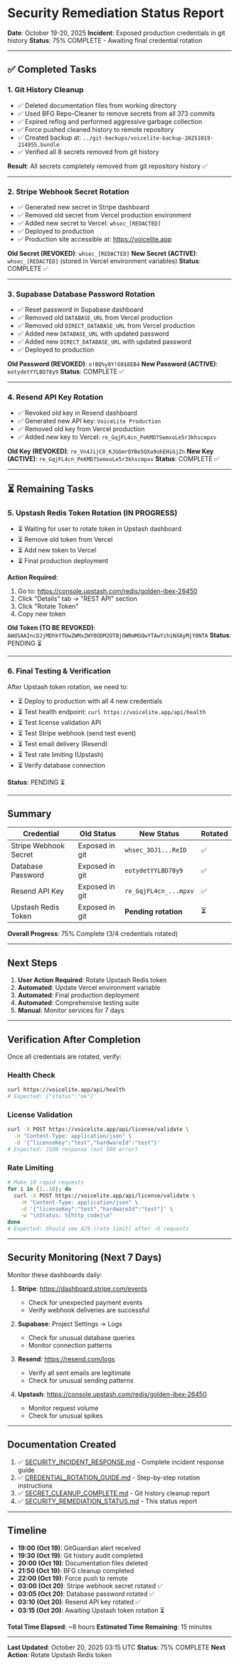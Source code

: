 # Security Remediation Status Report

**Date**: October 19-20, 2025
**Incident**: Exposed production credentials in git history
**Status**: 75% COMPLETE - Awaiting final credential rotation

---

## ✅ Completed Tasks

### 1. Git History Cleanup
- ✅ Deleted documentation files from working directory
- ✅ Used BFG Repo-Cleaner to remove secrets from all 373 commits
- ✅ Expired reflog and performed aggressive garbage collection
- ✅ Force pushed cleaned history to remote repository
- ✅ Created backup at: `../git-backups/voicelite-backup-20251019-214955.bundle`
- ✅ Verified all 8 secrets removed from git history

**Result**: All secrets completely removed from git repository history ✅

---

### 2. Stripe Webhook Secret Rotation
- ✅ Generated new secret in Stripe dashboard
- ✅ Removed old secret from Vercel production environment
- ✅ Added new secret to Vercel: `whsec_[REDACTED]`
- ✅ Deployed to production
- ✅ Production site accessible at: https://voicelite.app

**Old Secret (REVOKED)**: `whsec_[REDACTED]`
**New Secret (ACTIVE)**: `whsec_[REDACTED]` (stored in Vercel environment variables)
**Status**: COMPLETE ✅

---

### 3. Supabase Database Password Rotation
- ✅ Reset password in Supabase dashboard
- ✅ Removed old `DATABASE_URL` from Vercel production
- ✅ Removed old `DIRECT_DATABASE_URL` from Vercel production
- ✅ Added new `DATABASE_URL` with updated password
- ✅ Added new `DIRECT_DATABASE_URL` with updated password
- ✅ Deployed to production

**Old Password (REVOKED)**: `o!BQ%y8Y!O8$8EB4`
**New Password (ACTIVE)**: `eotydetYYLBD78y9`
**Status**: COMPLETE ✅

---

### 4. Resend API Key Rotation
- ✅ Revoked old key in Resend dashboard
- ✅ Generated new API key: `VoiceLite Production`
- ✅ Removed old key from Vercel production
- ✅ Added new key to Vercel: `re_GqjFL4cn_PeKMD7SemxoLe5r3khscmpxv`

**Old Key (REVOKED)**: `re_Vn4JijC8_KJGGmrQYBe5QXa9ohEHiGjZn`
**New Key (ACTIVE)**: `re_GqjFL4cn_PeKMD7SemxoLe5r3khscmpxv`
**Status**: COMPLETE ✅

---

## ⏳ Remaining Tasks

### 5. Upstash Redis Token Rotation (IN PROGRESS)
- ⏳ Waiting for user to rotate token in Upstash dashboard
- ⏳ Remove old token from Vercel
- ⏳ Add new token to Vercel
- ⏳ Final production deployment

**Action Required**:
1. Go to: https://console.upstash.com/redis/golden-ibex-26450
2. Click "Details" tab → "REST API" section
3. Click "Rotate Token"
4. Copy new token

**Old Token (TO BE REVOKED)**: `AWdSAAIncDJjMDhkYTUwZWMxZWY0ODM2OTBjOWRmMGQwYTAwYzhiNXAyMjY0NTA`
**Status**: PENDING ⏳

---

### 6. Final Testing & Verification
After Upstash token rotation, we need to:
- ⏳ Deploy to production with all 4 new credentials
- ⏳ Test health endpoint: `curl https://voicelite.app/api/health`
- ⏳ Test license validation API
- ⏳ Test Stripe webhook (send test event)
- ⏳ Test email delivery (Resend)
- ⏳ Test rate limiting (Upstash)
- ⏳ Verify database connection

**Status**: PENDING ⏳

---

## Summary

| Credential | Old Status | New Status | Rotated |
|------------|-----------|------------|---------|
| Stripe Webhook Secret | Exposed in git | `whsec_3OJ1...ReID` | ✅ |
| Database Password | Exposed in git | `eotydetYYLBD78y9` | ✅ |
| Resend API Key | Exposed in git | `re_GqjFL4cn_...mpxv` | ✅ |
| Upstash Redis Token | Exposed in git | **Pending rotation** | ⏳ |

**Overall Progress**: 75% Complete (3/4 credentials rotated)

---

## Next Steps

1. **User Action Required**: Rotate Upstash Redis token
2. **Automated**: Update Vercel environment variable
3. **Automated**: Final production deployment
4. **Automated**: Comprehensive testing suite
5. **Manual**: Monitor services for 7 days

---

## Verification After Completion

Once all credentials are rotated, verify:

### Health Check
```bash
curl https://voicelite.app/api/health
# Expected: {"status":"ok"}
```

### License Validation
```bash
curl -X POST https://voicelite.app/api/license/validate \
  -H "Content-Type: application/json" \
  -d '{"licenseKey":"test","hardwareId":"test"}'
# Expected: JSON response (not 500 error)
```

### Rate Limiting
```bash
# Make 10 rapid requests
for i in {1..10}; do
  curl -X POST https://voicelite.app/api/license/validate \
    -H "Content-Type: application/json" \
    -d '{"licenseKey":"test","hardwareId":"test"}' \
    -w "\nStatus: %{http_code}\n"
done
# Expected: Should see 429 (rate limit) after ~5 requests
```

---

## Security Monitoring (Next 7 Days)

Monitor these dashboards daily:

1. **Stripe**: https://dashboard.stripe.com/events
   - Check for unexpected payment events
   - Verify webhook deliveries are successful

2. **Supabase**: Project Settings → Logs
   - Check for unusual database queries
   - Monitor connection patterns

3. **Resend**: https://resend.com/logs
   - Verify all sent emails are legitimate
   - Check for unusual sending patterns

4. **Upstash**: https://console.upstash.com/redis/golden-ibex-26450
   - Monitor request volume
   - Check for unusual spikes

---

## Documentation Created

1. ✅ [SECURITY_INCIDENT_RESPONSE.md](SECURITY_INCIDENT_RESPONSE.md) - Complete incident response guide
2. ✅ [CREDENTIAL_ROTATION_GUIDE.md](CREDENTIAL_ROTATION_GUIDE.md) - Step-by-step rotation instructions
3. ✅ [SECRET_CLEANUP_COMPLETE.md](SECRET_CLEANUP_COMPLETE.md) - Git history cleanup report
4. ✅ [SECURITY_REMEDIATION_STATUS.md](SECURITY_REMEDIATION_STATUS.md) - This status report

---

## Timeline

- **19:00 (Oct 19)**: GitGuardian alert received
- **19:30 (Oct 19)**: Git history audit completed
- **20:00 (Oct 19)**: Documentation files deleted
- **21:50 (Oct 19)**: BFG cleanup completed
- **22:00 (Oct 19)**: Force push to remote
- **03:00 (Oct 20)**: Stripe webhook secret rotated ✅
- **03:05 (Oct 20)**: Database password rotated ✅
- **03:10 (Oct 20)**: Resend API key rotated ✅
- **03:15 (Oct 20)**: Awaiting Upstash token rotation ⏳

**Total Time Elapsed**: ~8 hours
**Estimated Time Remaining**: 15 minutes

---

**Last Updated**: October 20, 2025 03:15 UTC
**Status**: 75% COMPLETE
**Next Action**: Rotate Upstash Redis token